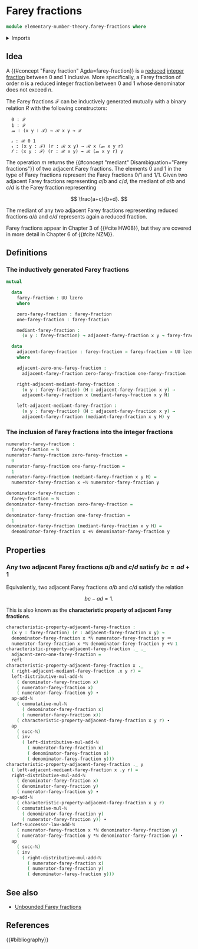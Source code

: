 # Farey fractions

```agda
module elementary-number-theory.farey-fractions where
```

<details><summary>Imports</summary>

```agda
open import elementary-number-theory.addition-natural-numbers
open import elementary-number-theory.multiplication-natural-numbers
open import elementary-number-theory.natural-numbers

open import foundation.action-on-identifications-functions
open import foundation.identity-types
open import foundation.universe-levels
```

</details>

## Idea

A {{#concept "Farey fraction" Agda=farey-fraction}} is a [reduced](elementary-number-theory.reduced-integer-fractions.md) [integer fraction](elementary-number-theory.integer-fractions.md) between $0$ and $1$ inclusive. More specifically, a Farey fraction of order $n$ is a reduced integer fraction between $0$ and $1$ whose denominator does not exceed $n$.

The Farey fractions ℱ can be inductively generated mutually with a binary relation $R$ with the following constructors:

```text
  0 : ℱ
  1 : ℱ
  𝓂 : (x y : ℱ) → ℛ x y → ℱ

  𝓈 : ℛ 0 1
  𝓇 : (x y : ℱ) (r : ℛ x y) → ℛ x (𝓂 x y r)
  𝓁 : (x y : ℱ) (r : ℛ x y) → ℛ (𝓂 x y r) y
```

The operation $m$ returns the {{#concept "mediant" Disambiguation="Farey fractions"}} of two adjacent Farey fractions. The elements $0$ and $1$ in the type of Farey fractions represent the Farey fractions $0/1$ and $1/1$. Given two adjacent Farey fractions representing $a/b$ and $c/d$, the mediant of $a/b$ and $c/d$ is the Farey fraction representing

$$
  \frac{a+c}{b+d}.
$$

The mediant of any two adjacent Farey fractions representing reduced fractions $a/b$ and $c/d$ represents again a reduced fraction. 

Farey fractions appear in Chapter 3 of {{#cite HW08}}, but they are covered in more detail in Chapter 6 of {{#cite NZM}}. 

## Definitions

### The inductively generated Farey fractions

```agda
mutual

  data
    farey-fraction : UU lzero
    where

    zero-farey-fraction : farey-fraction
    one-farey-fraction : farey-fraction

    mediant-farey-fraction :
      (x y : farey-fraction) → adjacent-farey-fraction x y → farey-fraction

  data
    adjacent-farey-fraction : farey-fraction → farey-fraction → UU lzero
    where

    adjacent-zero-one-farey-fraction :
      adjacent-farey-fraction zero-farey-fraction one-farey-fraction

    right-adjacent-mediant-farey-fraction :
      (x y : farey-fraction) (H : adjacent-farey-fraction x y) →
      adjacent-farey-fraction x (mediant-farey-fraction x y H)

    left-adjacent-mediant-farey-fraction :
      (x y : farey-fraction) (H : adjacent-farey-fraction x y) →
      adjacent-farey-fraction (mediant-farey-fraction x y H) y
```

### The inclusion of Farey fractions into the integer fractions

```agda
numerator-farey-fraction :
  farey-fraction → ℕ
numerator-farey-fraction zero-farey-fraction =
  0
numerator-farey-fraction one-farey-fraction =
  1
numerator-farey-fraction (mediant-farey-fraction x y H) =
  numerator-farey-fraction x +ℕ numerator-farey-fraction y

denominator-farey-fraction :
  farey-fraction → ℕ
denominator-farey-fraction zero-farey-fraction =
  1
denominator-farey-fraction one-farey-fraction =
  1
denominator-farey-fraction (mediant-farey-fraction x y H) =
  denominator-farey-fraction x +ℕ denominator-farey-fraction y
```

## Properties

### Any two adjacent Farey fractions $a/b$ and $c/d$ satisfy $bc = ad + 1$

Equivalently, two adjacent Farey fractions $a/b$ and $c/d$ satisfy the relation

$$
  bc - ad = 1.
$$

This is also known as the **characteristic property of adjacent Farey fractions**.

```agda
characteristic-property-adjacent-farey-fraction :
  (x y : farey-fraction) (r : adjacent-farey-fraction x y) →
  denominator-farey-fraction x *ℕ numerator-farey-fraction y ＝
  numerator-farey-fraction x *ℕ denominator-farey-fraction y +ℕ 1
characteristic-property-adjacent-farey-fraction ._ ._
  adjacent-zero-one-farey-fraction =
  refl
characteristic-property-adjacent-farey-fraction x ._
  ( right-adjacent-mediant-farey-fraction .x y r) =
  left-distributive-mul-add-ℕ
    ( denominator-farey-fraction x)
    ( numerator-farey-fraction x)
    ( numerator-farey-fraction y) ∙
  ap-add-ℕ
    ( commutative-mul-ℕ
      ( denominator-farey-fraction x)
      ( numerator-farey-fraction x))
    ( characteristic-property-adjacent-farey-fraction x y r) ∙
  ap
    ( succ-ℕ)
    ( inv
      ( left-distributive-mul-add-ℕ
        ( numerator-farey-fraction x)
        ( denominator-farey-fraction x)
        ( denominator-farey-fraction y)))
characteristic-property-adjacent-farey-fraction ._ y
  ( left-adjacent-mediant-farey-fraction x .y r) =
  right-distributive-mul-add-ℕ
    ( denominator-farey-fraction x)
    ( denominator-farey-fraction y)
    ( numerator-farey-fraction y) ∙
  ap-add-ℕ
    ( characteristic-property-adjacent-farey-fraction x y r)
    ( commutative-mul-ℕ
      ( denominator-farey-fraction y)
      ( numerator-farey-fraction y)) ∙
  left-successor-law-add-ℕ
    ( numerator-farey-fraction x *ℕ denominator-farey-fraction y)
    ( numerator-farey-fraction y *ℕ denominator-farey-fraction y) ∙
  ap
    ( succ-ℕ)
    ( inv
      ( right-distributive-mul-add-ℕ
        ( numerator-farey-fraction x)
        ( numerator-farey-fraction y)
        ( denominator-farey-fraction y)))
```

## See also

- [Unbounded Farey fractions](elementary-number-theory.unbounded-farey-fractions.md)

## References

{{#bibliography}}
